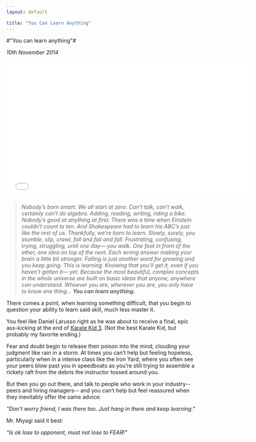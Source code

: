 ```yaml
---
layout: default

title: "You Can Learn Anything"
---
```


#"You can learn anything"#

*10th November 2014*

<iframe width="640" height="360" src="//www.youtube.com/embed/JC82Il2cjqA" frameborder="0" allowfullscreen></iframe>

>_Nobody’s born smart. We all start at zero. Can’t talk, can’t walk, certainly can’t do algebra. Adding, reading, writing, riding a bike. Nobody’s good at anything at first. There was a time when Einstein couldn’t count to ten. And Shakespeare had to learn his ABC’s just like the rest of us. Thankfully, we’re born to learn. Slowly, surely, you stumble, slip, crawl, fall and fail and fall. Frustrating, confusing, trying, struggling, until one day— you walk. One foot in front of the other, one idea on top of the next. Each wrong answer making your brain a little bit stronger. Failing is just another word for growing and you keep going. This is learning. Knowing that you’ll get it, even if you haven’t gotten it— yet. Because the most beautiful, complex concepts in the whole universe are built on basic ideas that anyone, anywhere can understand. Whoever you are, wherever you are, you only have to know one thing… **You can learn anything.**_

There comes a point, when learning something difficult, that you begin to question your ability to learn said skill, much less master it.

You feel like Daniel Larusso right as he was about to receive a final, epic ass-kicking at the end of [Karate Kid 3](http://youtu.be/wTIu_aWSf6M). (Not the best Karate Kid, but probably my favorite ending.)

Fear and doubt begin to release their poison into the mind, clouding your judgment like rain in a storm. At times you can’t help but feeling hopeless, particularly when in a intense class like the Iron Yard, where you often see your peers blow past you in speedboats as you’re still trying to assemble a rickety raft from the debris the instructor tossed around you.

But then you go out there, and talk to people who work in your industry-- peers and hiring managers-- and you can’t help but feel reassured when they inevitably offer the same advice:

_“Don’t worry friend, I was there too. Just hang in there and keep learning."_

Mr. Miyagi said it best:

_“Is ok lose to opponent, must not lose to_ *FEAR*!_"_
